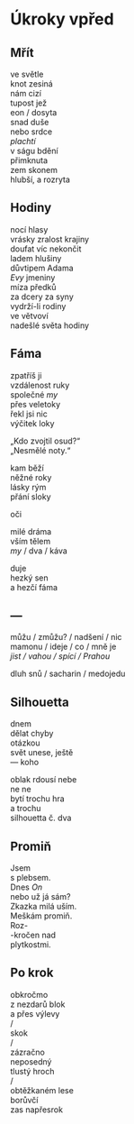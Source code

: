 Úkroky vpřed
============


Mřít
----

ve světle  
knot zesiná  
nám cizí  
tupost jež  
eon / dosyta  
snad duše  
nebo srdce  
*plachtí*  
v ságu bdění  
přimknuta  
zem skonem  
hlubší, a rozryta


Hodiny
------

nocí hlasy  
vrásky  zralost krajiny  
doufat víc  nekončit  
ladem hlušiny  
důvtipem Adama  
*Evy*  jmeniny  
míza předků  
za dcery  za syny  
vydrží-li  rodiny  
ve větvoví  
nadešlé světa  hodiny


Fáma
----

zpatříš ji  
vzdálenost ruky  
společné *my*  
přes veletoky  
řekl jsi nic  
výčitek loky

„Kdo zvojtil osud?“  
„Nesmělé noty.“

kam běží  
něžné roky  
lásky rým  
přání sloky

oči

milé dráma  
vším tělem  
*my* / dva / káva

duje  
hezký sen  
a hezčí fáma


—
-

můžu / zmůžu? / nadšení / nic  
mamonu / ideje / co / mně je  
*jist / vahou / spící / Prahou*

dluh snů / sacharin / medojedu


Silhouetta
----------

dnem  
dělat chyby  
otázkou  
svět unese, ještě  
— koho

oblak  rdousí nebe  
ne  ne  
bytí  trochu hra  
a trochu  
silhouetta  č. dva


Promiň
------

Jsem  
s plebsem.  
Dnes *On*  
nebo už  já sám?  
Zkazka  milá uším.  
Meškám  promiň.  
Roz-  
-kročen  nad  
plytkostmi.


Po krok
-------

obkročmo  
z nezdarů blok  
a přes výlevy  
/  
skok  
/  
zázračno  
neposedný  
tlustý hroch  
/  
obtěžkaném lese  
borůvčí  
zas napřesrok


